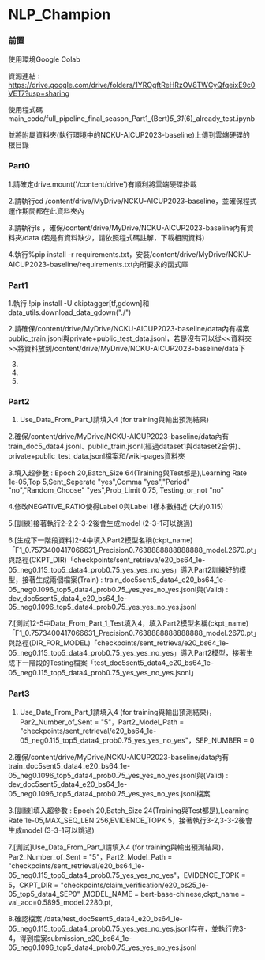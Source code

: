 # NLP_Champion

### 前置

使用環境Google Colab

資源連結 : https://drive.google.com/drive/folders/1YROgftReHRzOV8TWCyQfqeixE9c0VET7?usp=sharing

使用程式碼 main_code/full_pipeline_final_season_Part1_(Bert)_5_31_(6)_already_test.ipynb

並將附屬資料夾(執行環境中的NCKU-AICUP2023-baseline)上傳到雲端硬碟的根目錄

### Part0

1.請確定drive.mount('/content/drive')有順利將雲端硬碟掛載

2.請執行cd /content/drive/MyDrive/NCKU-AICUP2023-baseline，並確保程式運作期間都在此資料夾內

3.請執行ls ，確保/content/drive/MyDrive/NCKU-AICUP2023-baseline內有資料夾/data (若是有資料缺少，請依照程式碼註解，下載相關資料)

4.執行%pip install -r requirements.txt，安裝/content/drive/MyDrive/NCKU-AICUP2023-baseline/requirements.txt內所要求的函式庫


### Part1

1.執行 !pip install -U ckiptagger[tf,gdown]和data_utils.download_data_gdown("./")

2.請確保/content/drive/MyDrive/NCKU-AICUP2023-baseline/data內有檔案public_train.jsonl與private+public_test_data.jsonl，若是沒有可以從<<資料夾>>將資料放到/content/drive/MyDrive/NCKU-AICUP2023-baseline/data下

3.

4.

5.


### Part2

1. Use_Data_From_Part_1請填入4 (for training與輸出預測結果)

2.確保/content/drive/MyDrive/NCKU-AICUP2023-baseline/data內有train_doc5_data4.jsonl、public_train.jsonl(經過dataset1與dataset2合併)、private+public_test_data.jsonl檔案和/wiki-pages資料夾

3.填入超參數 : Epoch 20,Batch_Size 64(Training與Test都是),Learning Rate 1e-05,Top 5,Sent_Seperate "yes",Comma "yes","Period" "no","Random_Choose" "yes",Prob_Limit 0.75, Testing_or_not "no"

4.修改NEGATIVE_RATIO使得Label 0與Label 1樣本數相近 (大約0.115)

5.[訓練]接著執行2-2,2-3-2後會生成model (2-3-1可以跳過)

6.[生成下一階段資料]2-4中填入Part2模型名稱(ckpt_name)「F1_0.7573400417066631_Precision0.7638888888888888_model.2670.pt」與路徑(CKPT_DIR)「checkpoints/sent_retrieva/e20_bs64_1e-05_neg0.115_top5_data4_prob0.75_yes_yes_no_yes」導入Part2訓練好的模型，接著生成兩個檔案(Train) :  train_doc5sent5_data4_e20_bs64_1e-05_neg0.1096_top5_data4_prob0.75_yes_yes_no_yes.jsonl與(Valid) :  dev_doc5sent5_data4_e20_bs64_1e-05_neg0.1096_top5_data4_prob0.75_yes_yes_no_yes.jsonl

7.[測試]2-5中Data_From_Part_1_Test填入4，填入Part2模型名稱(ckpt_name)「F1_0.7573400417066631_Precision0.7638888888888888_model.2670.pt」與路徑(DIR_FOR_MODEL)「checkpoints/sent_retrieva/e20_bs64_1e-05_neg0.115_top5_data4_prob0.75_yes_yes_no_yes」導入Part2模型，接著生成下一階段的Testing檔案「test_doc5sent5_data4_e20_bs64_1e-05_neg0.115_top5_data4_prob0.75_yes_yes_no_yes.jsonl」

### Part3

1. Use_Data_From_Part_1請填入4 (for training與輸出預測結果)，Par2_Number_of_Sent = "5"，Part2_Model_Path = "checkpoints/sent_retrieval/e20_bs64_1e-05_neg0.115_top5_data4_prob0.75_yes_yes_no_yes"，SEP_NUMBER = 0

2.確保/content/drive/MyDrive/NCKU-AICUP2023-baseline/data內有train_doc5sent5_data4_e20_bs64_1e-05_neg0.1096_top5_data4_prob0.75_yes_yes_no_yes.jsonl與(Valid) :  dev_doc5sent5_data4_e20_bs64_1e-05_neg0.1096_top5_data4_prob0.75_yes_yes_no_yes.jsonl檔案

3.[訓練]填入超參數 : Epoch 20,Batch_Size 24(Training與Test都是),Learning Rate 1e-05,MAX_SEQ_LEN 256,EVIDENCE_TOPK 5，接著執行3-2,3-3-2後會生成model (3-3-1可以跳過)

7.[測試]Use_Data_From_Part_1請填入4 (for training與輸出預測結果)，Par2_Number_of_Sent = "5"，Part2_Model_Path = "checkpoints/sent_retrieval/e20_bs64_1e-05_neg0.115_top5_data4_prob0.75_yes_yes_no_yes"，EVIDENCE_TOPK = 5，CKPT_DIR = "checkpoints/claim_verification/e20_bs25_1e-05_top5_data4_SEP0" ,MODEL_NAME = bert-base-chinese,ckpt_name = val_acc=0.5895_model.2280.pt,

8.確認檔案./data/test_doc5sent5_data4_e20_bs64_1e-05_neg0.115_top5_data4_prob0.75_yes_yes_no_yes.jsonl存在，並執行完3-4，得到檔案submission_e20_bs64_1e-05_neg0.1096_top5_data4_prob0.75_yes_yes_no_yes.jsonl


